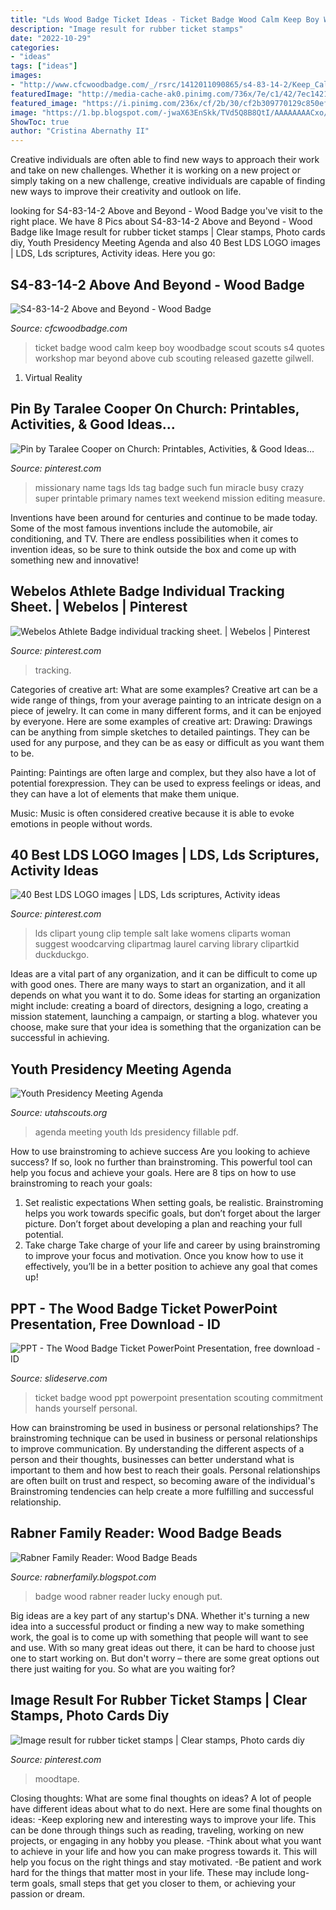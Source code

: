 ```yaml
---
title: "Lds Wood Badge Ticket Ideas - Ticket Badge Wood Calm Keep Boy Woodbadge Scout Scouts S4 Quotes Workshop Mar Beyond Above Cub Scouting Released Gazette Gilwell"
description: "Image result for rubber ticket stamps"
date: "2022-10-29"
categories:
- "ideas"
tags: ["ideas"]
images:
- "http://www.cfcwoodbadge.com/_/rsrc/1412011090865/s4-83-14-2/Keep_Calm_%26_Work_Your_Ticket_fw.png?height=320&amp;width=213"
featuredImage: "http://media-cache-ak0.pinimg.com/736x/7e/c1/42/7ec14211f8033d03717769d7bb9ed664.jpg"
featured_image: "https://i.pinimg.com/236x/cf/2b/30/cf2b309770129c850ef02dab87442671.jpg"
image: "https://1.bp.blogspot.com/-jwaX63EnSkk/TVd5Q8B8QtI/AAAAAAAACxo/Oe5GhRWx3jg/s1600/IMG_4309.JPG"
ShowToc: true
author: "Cristina Abernathy II"
---
```



Creative individuals are often able to find new ways to approach their work and take on new challenges. Whether it is working on a new project or simply taking on a new challenge, creative individuals are capable of finding new ways to improve their creativity and outlook on life.

	

		
looking for S4-83-14-2 Above and Beyond - Wood Badge you've visit to the right place. We have 8 Pics about S4-83-14-2 Above and Beyond - Wood Badge like Image result for rubber ticket stamps | Clear stamps, Photo cards diy, Youth Presidency Meeting Agenda and also 40 Best LDS LOGO images | LDS, Lds scriptures, Activity ideas. Here you go:
		
    
## S4-83-14-2 Above And Beyond - Wood Badge

<img loading=lazy src="http://www.cfcwoodbadge.com/_/rsrc/1412011090865/s4-83-14-2/Keep_Calm_%26_Work_Your_Ticket_fw.png?height=320&amp;width=213" onerror="this.onerror=null;this.src='https://tse3.mm.bing.net/th?id=OIP.-peI2CxstvvQELkAYOC6pwAAAA&amp;pid=15.1';" alt="S4-83-14-2 Above and Beyond - Wood Badge">

_Source: cfcwoodbadge.com_

>ticket badge wood calm keep boy woodbadge scout scouts s4 quotes workshop mar beyond above cub scouting released gazette gilwell. 

	

1. Virtual Reality 

    
## Pin By Taralee Cooper On Church: Printables, Activities, &amp; Good Ideas…

<img loading=lazy src="http://media-cache-ak0.pinimg.com/736x/7e/c1/42/7ec14211f8033d03717769d7bb9ed664.jpg" onerror="this.onerror=null;this.src='https://tse4.mm.bing.net/th?id=OIP.iOeCHF8UA93CAoRfEQIZQgHaEw&amp;pid=15.1';" alt="Pin by Taralee Cooper on Church: Printables, Activities, &amp; Good Ideas…">

_Source: pinterest.com_

>missionary name tags lds tag badge such fun miracle busy crazy super printable primary names text weekend mission editing measure. 

	

Inventions have been around for centuries and continue to be made today. Some of the most famous inventions include the automobile, air conditioning, and TV. There are endless possibilities when it comes to invention ideas, so be sure to think outside the box and come up with something new and innovative!

    
## Webelos Athlete Badge Individual Tracking Sheet. | Webelos | Pinterest

<img loading=lazy src="https://i.pinimg.com/474x/d9/9a/7f/d99a7fcce05f342ba92707627f50e78f--cub-scouts-bear-boy-scouting.jpg" onerror="this.onerror=null;this.src='https://tse4.mm.bing.net/th?id=OIP.e4O_EAxCYQbAtuqar6g48gAAAA&amp;pid=15.1';" alt="Webelos Athlete Badge individual tracking sheet. | Webelos | Pinterest">

_Source: pinterest.com_

>tracking. 

	

Categories of creative art: What are some examples?
Creative art can be a wide range of things, from your average painting to an intricate design on a piece of jewelry. It can come in many different forms, and it can be enjoyed by everyone. Here are some examples of creative art:
Drawing: Drawings can be anything from simple sketches to detailed paintings. They can be used for any purpose, and they can be as easy or difficult as you want them to be.

Painting: Paintings are often large and complex, but they also have a lot of potential forexpression. They can be used to express feelings or ideas, and they can have a lot of elements that make them unique.

Music: Music is often considered creative because it is able to evoke emotions in people without words.

    
## 40 Best LDS LOGO Images | LDS, Lds Scriptures, Activity Ideas

<img loading=lazy src="https://i.pinimg.com/236x/cf/2b/30/cf2b309770129c850ef02dab87442671.jpg" onerror="this.onerror=null;this.src='https://tse3.mm.bing.net/th?id=OIP.26lqfnUrjUHSaJUJeNd2XAAAAA&amp;pid=15.1';" alt="40 Best LDS LOGO images | LDS, Lds scriptures, Activity ideas">

_Source: pinterest.com_

>lds clipart young clip temple salt lake womens cliparts woman suggest woodcarving clipartmag laurel carving library clipartkid duckduckgo. 

	

Ideas are a vital part of any organization, and it can be difficult to come up with good ones. There are many ways to start an organization, and it all depends on what you want it to do. Some ideas for starting an organization might include: creating a board of directors, designing a logo, creating a mission statement, launching a campaign, or starting a blog. whatever you choose, make sure that your idea is something that the organization can be successful in achieving.

    
## Youth Presidency Meeting Agenda

<img loading=lazy src="https://5a6a246dfe17a1aac1cd-b99970780ce78ebdd694d83e551ef810.ssl.cf1.rackcdn.com/orgheaders/2195/youthquorumpresidencymeetingagenda.jpg" onerror="this.onerror=null;this.src='https://tse3.mm.bing.net/th?id=OIP.938bHNP1R83AOuO7xdo3DAHaJl&amp;pid=15.1';" alt="Youth Presidency Meeting Agenda">

_Source: utahscouts.org_

>agenda meeting youth lds presidency fillable pdf. 

	

How to use brainstroming to achieve success
Are you looking to achieve success? If so, look no further than brainstroming. This powerful tool can help you focus and achieve your goals. Here are 8 tips on how to use brainstroming to reach your goals: 
1. Set realistic expectations 
When setting goals, be realistic. Brainstroming helps you work towards specific goals, but don’t forget about the larger picture. Don’t forget about developing a plan and reaching your full potential. 
2. Take charge 
Take charge of your life and career by using brainstroming to improve your focus and motivation. Once you know how to use it effectively, you’ll be in a better position to achieve any goal that comes up! 

    
## PPT - The Wood Badge Ticket PowerPoint Presentation, Free Download - ID

<img loading=lazy src="https://image3.slideserve.com/6843753/slide13-l.jpg" onerror="this.onerror=null;this.src='https://tse3.mm.bing.net/th?id=OIP.WUHtKJnaWcYtJ-JVElptBwHaFj&amp;pid=15.1';" alt="PPT - The Wood Badge Ticket PowerPoint Presentation, free download - ID">

_Source: slideserve.com_

>ticket badge wood ppt powerpoint presentation scouting commitment hands yourself personal. 

	

How can brainstroming be used in business or personal relationships?
The brainstroming technique can be used in business or personal relationships to improve communication. By understanding the different aspects of a person and their thoughts, businesses can better understand what is important to them and how best to reach their goals. Personal relationships are often built on trust and respect, so becoming aware of the individual's Brainstroming tendencies can help create a more fulfilling and successful relationship.

    
## Rabner Family Reader: Wood Badge Beads

<img loading=lazy src="https://1.bp.blogspot.com/-jwaX63EnSkk/TVd5Q8B8QtI/AAAAAAAACxo/Oe5GhRWx3jg/s1600/IMG_4309.JPG" onerror="this.onerror=null;this.src='https://tse3.mm.bing.net/th?id=OIP.Sa_QS5Lqd-Wjo_9gJEXKwgHaJ4&amp;pid=15.1';" alt="Rabner Family Reader: Wood Badge Beads">

_Source: rabnerfamily.blogspot.com_

>badge wood rabner reader lucky enough put. 

	

Big ideas are a key part of any startup's DNA. Whether it's turning a new idea into a successful product or finding a new way to make something work, the goal is to come up with something that people will want to see and use. With so many great ideas out there, it can be hard to choose just one to start working on. But don't worry – there are some great options out there just waiting for you. So what are you waiting for?

    
## Image Result For Rubber Ticket Stamps | Clear Stamps, Photo Cards Diy

<img loading=lazy src="https://i.pinimg.com/736x/af/9f/dd/af9fdd64cb66e025cfca2a57548d984c.jpg" onerror="this.onerror=null;this.src='https://tse3.mm.bing.net/th?id=OIP.dyhXamzm3Fr2YINRC3HHwwHaHa&amp;pid=15.1';" alt="Image result for rubber ticket stamps | Clear stamps, Photo cards diy">

_Source: pinterest.com_

>moodtape. 

	

Closing thoughts: What are some final thoughts on ideas?
A lot of people have different ideas about what to do next. Here are some final thoughts on ideas: 
-Keep exploring new and interesting ways to improve your life. This can be done through things such as reading, traveling, working on new projects, or engaging in any hobby you please.
-Think about what you want to achieve in your life and how you can make progress towards it. This will help you focus on the right things and stay motivated. 
-Be patient and work hard for the things that matter most in your life. These may include long-term goals, small steps that get you closer to them, or achieving your passion or dream.

